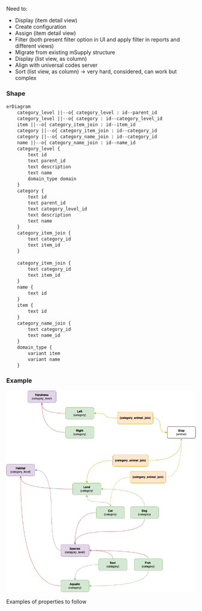 Need to:

* Display (item detail view)
* Create configuration
* Assign (item detail view)
* Filter (both present filter option in UI and apply filter in reports and different views)
* Migrate from existing mSupply structure
* Display (list view, as column)
* Align with universal codes server
* Sort (list view, as column) -> very hard, considered, can work but complex

### Shape

```mermaid
erDiagram
    category_level ||--o{ category_level : id--parent_id
    category_level ||--o{ category : id--category_level_id
    item ||--o{ category_item_join : id--item_id
    category ||--o{ category_item_join : id--category_id
    category ||--o{ category_name_join : id--category_id
    name ||--o{ category_name_join : id--name_id
    category_level {
        text id
        text parent_id
        text description
        text name
        domain_type domain
    }
    category {
        text id
        text parent_id
        text category_level_id
        text description
        text name
    }
    category_item_join {
        text category_id
        text item_id
    }
    
    category_item_join {
        text category_id
        text item_id
    }
    name {
        text id
    }
    item {
        text id
    }
    category_name_join {
        text category_id
        text name_id
    }
    domain_type {
        variant item
        variant name
    }
```

### Example

![diagram](./categories%20and%20properties.drawio.png)

Examples of properties to follow